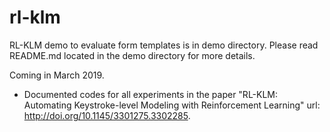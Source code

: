 # rl-klm

RL-KLM demo to evaluate form templates is in demo directory. Please read README.md located in the demo directory for more details. 

Coming in March 2019.
* Documented codes for all experiments in the paper "RL-KLM: Automating Keystroke-level Modeling with Reinforcement Learning" url: http://doi.org/10.1145/3301275.3302285.

